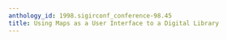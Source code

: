 ```yaml
---
anthology_id: 1998.sigirconf_conference-98.45
title: Using Maps as a User Interface to a Digital Library
---
```

